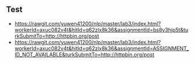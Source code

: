 ## Test
+ https://rawgit.com/yuwen41200/nlp/master/lab3/index.html?workerId=axuc082v4t&hitId=q62zlx8k36&assignmentId=bs8y3hjp5t&turkSubmitTo=http://httpbin.org/post
+ https://rawgit.com/yuwen41200/nlp/master/lab3/index.html?workerId=axuc082v4t&hitId=q62zlx8k36&assignmentId=ASSIGNMENT_ID_NOT_AVAILABLE&turkSubmitTo=http://httpbin.org/post
